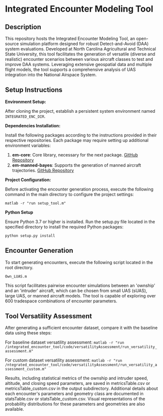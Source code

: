 # Integrated Encounter Modeling Tool

## Description

This repository hosts the Integrated Encounter Modeling Tool, an open-source simulation platform designed for robust Detect-and-Avoid (DAA) system evaluations. Developed at North Carolina Agricultural and Technical State University, this tool facilitates the generation of versatile (diverse and realistic) encounter scenarios between various aircraft classes to test and improve DAA systems. Leveraging extensive geospatial data and multiple flight models, the tool supports a comprehensive analysis of UAS integration into the National Airspace System.

## Setup Instructions

**Environment Setup:**

After cloning the project, establish a persistent system environment named `INTEGRATED_ENC_DIR`.

**Dependencies Installation:**

Install the following packages according to the instructions provided in their respective repositories. Each package may require setting up additional environment variables:

1. **em-core**: Core library, necessary for the next package. [GitHub Repository](https://github.com/Airspace-Encounter-Models/em-core)
2. **em-manned-bayes**: Supports the generation of manned aircraft trajectories. [GitHub Repository](https://github.com/Airspace-Encounter-Models/em-model-manned-bayes)

**Project Configuration:**

Before activating the encounter generation process, execute the following command in the main directory to configure the project settings:

``` matlab -r "run setup_tool.m" ```

**Python Setup**

Ensure Python 3.7 or higher is installed. Run the setup.py file located in the specified directory to install the required Python packages:

``` python setup.py install ``` 

## Encounter Generation


To start generating encounters, execute the following script located in the root directory. 

```Own_LUAS.m ```

This script facilitates pairwise encounter simulations between an 'ownship' and an 'intruder' aircraft, which can be chosen from small UAS (sUAS), large UAS, or manned aircraft models. The tool is capable of exploring over 600 tradespace combinations of encounter parameters.

## Tool Versatility Assessment

After generating a sufficient encounter dataset, compare it with the baseline data using these steps:

For baseline dataset versatility assessment:
``` matlab -r "run /integrated_encounter_tool/code/versatilityAssessment/run_versatility_assessment.m" ```

For custom dataset versatility assessment:
``` matlab -r "run /ntegrated_encounter_tool/code/versatilityAssessment/run_versatility_assessment_custom.m" ```

Results, including statistical metrics of the ownship and intruder speed, altitude, and closing speed parameters, are saved in metricsTable.csv or metricsTable_custom.csv in the output subdirectory. Additional details about each encounter's parameters and geometry class are documented in statsTable.csv or statsTable_custom.csv. Visual representations of the probability distributions for these parameters and geometries are also available.

